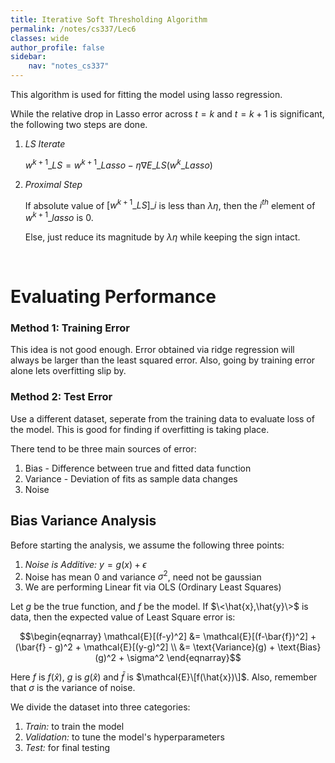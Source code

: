 ```yaml
---
title: Iterative Soft Thresholding Algorithm
permalink: /notes/cs337/Lec6
classes: wide
author_profile: false
sidebar:
    nav: "notes_cs337"
---
```

<script type="text/javascript" src="https://code.jquery.com/jquery-1.7.1.min.js"></script>

<script type="text/x-mathjax-config">
  MathJax.Hub.Config({
    tex2jax: {
      inlineMath: [ ['$','$'], ["\\(","\\)"] ],
      processEscapes: true
    }
  });
</script>
<script type="text/javascript" async src="https://cdnjs.cloudflare.com/ajax/libs/mathjax/2.7.5/latest.js?config=TeX-MML-AM_CHTML" async></script>

<!-- Notes begin from here -->

This algorithm is used for fitting the model using lasso regression.

While the relative drop in Lasso error across $t=k$ and $t=k+1$ is significant, the following two steps are done.

1. *LS Iterate*

    $w^{k+1}\_{LS} = w^{k+1}\_{Lasso} - \eta\nabla E\_{LS}(w^{k}\_{Lasso})$

2. *Proximal Step*

    If absolute value of $\left[w^{k+1}\_{LS}\right]\_i$ is less than $\lambda\eta$, then the $i^{th}$ element of $w^{k+1}\_{lasso}$ is 0.

    Else, just reduce its magnitude by $\lambda\eta$ while keeping the sign intact.

&nbsp;

# Evaluating Performance

### Method 1: Training Error

This idea is not good enough. Error obtained via ridge regression will always be larger than the least squared error. Also, going by training error alone lets overfitting slip by.

### Method 2: Test Error

Use a different dataset, seperate from the training data to evaluate loss of the model. This is good for finding if overfitting is taking place.

There tend to be three main sources of error:
1. Bias - Difference between true and fitted data function
2. Variance - Deviation of fits as sample data changes
3. Noise

## Bias Variance Analysis

Before starting the analysis, we assume the following three points:

1. *Noise is Additive:* $y = g(x) + \epsilon$
2. Noise has mean 0 and variance $\sigma^2$, need not be gaussian
3. We are performing Linear fit via OLS (Ordinary Least Squares)

Let $g$ be the true function, and $f$ be the model. If $\<\hat{x},\hat{y}\>$ is data, then the expected value of Least Square error is:

<div class="notice--info" style="text-align: center;">
  $$\begin{eqnarray}
  \mathcal{E}[(f-y)^2] &= \mathcal{E}[(f-\bar{f})^2] + (\bar{f} - g)^2 + \mathcal{E}[(y-g)^2] \\
  &= \text{Variance}(g) + \text{Bias}(g)^2 + \sigma^2 
  \end{eqnarray}$$
</div>

Here $f$ is $f(\hat{x})$, $g$ is $g(\hat{x})$ and $\bar{f}$ is $\mathcal{E}\[f(\hat{x})\]$. Also, remember that $\sigma$ is the variance of noise.

We divide the dataset into three categories:
1. *Train:* to train the model
2. *Validation:* to tune the model's hyperparameters
3. *Test:* for final testing